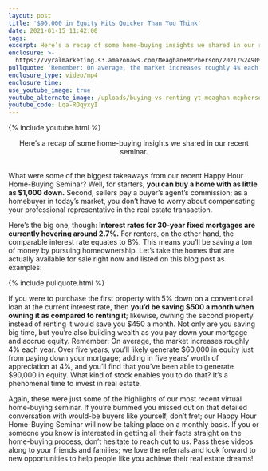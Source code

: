 ```yaml
---
layout: post
title: '$90,000 in Equity Hits Quicker Than You Think'
date: 2021-01-15 11:42:00
tags:
excerpt: Here’s a recap of some home-buying insights we shared in our recent seminar.
enclosure: >-
  https://vyralmarketing.s3.amazonaws.com/Meaghan+McPherson/2021/%2490%2C000+in+Equity+Hits+Quicker+Than+You+Think.mp4
pullquote: 'Remember: On average, the market increases roughly 4% each year.'
enclosure_type: video/mp4
enclosure_time:
use_youtube_image: true
youtube_alternate_image: /uploads/buying-vs-renting-yt-meaghan-mcpherson.jpg
youtube_code: Lqa-ROqyxyI
---
```


{% include youtube.html %}

<center>Here&rsquo;s a recap of some home-buying insights we shared in our recent seminar.</center>

<center>&nbsp;</center>

What were some of the biggest takeaways from our recent Happy Hour Home-Buying Seminar? Well, for starters, **you can buy a home with as little as $1,000 down.** Second, sellers pay a buyer’s agent’s commission; as a homebuyer in today’s market, you don’t have to worry about compensating your professional representative in the real estate transaction.&nbsp;

Here’s the big one, though: **Interest rates for 30-year fixed mortgages are currently hovering around 2.7%.** For renters, on the other hand, the comparable interest rate equates to 8%. This means you’ll be saving a ton of money by pursuing homeownership. Let’s take the homes that are actually available for sale right now and listed on this blog post as examples:

{% include pullquote.html %}

If you were to purchase the first property with 5% down on a conventional loan at the current interest rate, then **you’d be saving $500 a month when owning it as compared to renting it**; likewise, owning the second property instead of renting it would save you $450 a month. Not only are you saving big time, but you’re also building wealth as you pay down your mortgage and accrue equity. Remember: On average, the market increases roughly 4% each year. Over five years, you’ll likely generate $60,000 in equity just from paying down your mortgage; adding in five years’ worth of appreciation at 4%, and you’ll find that you’ve been able to generate $90,000 in equity. What kind of stock enables you to do that? It’s a phenomenal time to invest in real estate.&nbsp;

Again, these were just some of the highlights of our most recent virtual home-buying seminar. If you’re bummed you missed out on that detailed conversation with would-be buyers like yourself, don’t fret; our Happy Hour Home-Buying Seminar will now be taking place on a monthly basis. If you or someone you know is interested in getting all their facts straight on the home-buying process, don’t hesitate to reach out to us. Pass these videos along to your friends and families; we love the referrals and look forward to new opportunities to help people like you achieve their real estate dreams\!
